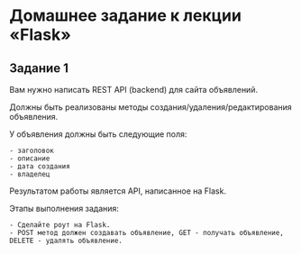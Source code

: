 # Домашнее задание к лекции «Flask»

## Задание 1

Вам нужно написать REST API (backend) для сайта объявлений.

Должны быть реализованы методы создания/удаления/редактирования объявления.

У объявления должны быть следующие поля:

    - заголовок
    - описание
    - дата создания
    - владелец

Результатом работы является API, написанное на Flask.

Этапы выполнения задания:

    - Сделайте роут на Flask.
    - POST метод должен создавать объявление, GET - получать объявление, DELETE - удалять объявление.
